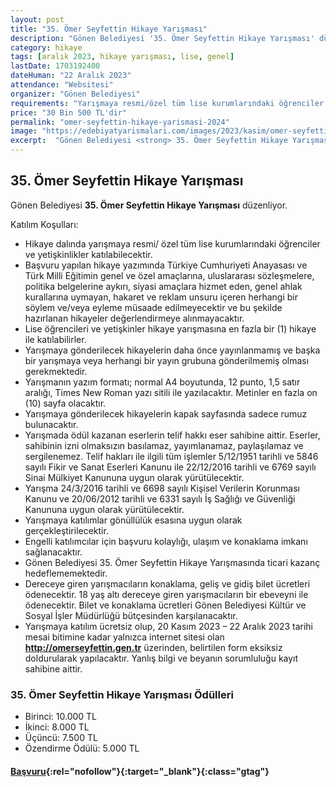 ```yaml
---
layout: post
title: "35. Ömer Seyfettin Hikaye Yarışması"
description: "Gönen Belediyesi '35. Ömer Seyfettin Hikaye Yarışması' düzenliyor."
category: hikaye
tags: [aralık 2023, hikaye yarışması, lise, genel]
lastDate: 1703192400
dateHuman: "22 Aralık 2023"
attendance: "Websitesi"
organizer: "Gönen Belediyesi"
requirements: "Yarışmaya resmi/özel tüm lise kurumlarındaki öğrenciler ve yetişkinlikler katılabilir."
price: "30 Bin 500 TL'dir"
permalink: "omer-seyfettin-hikaye-yarismasi-2024"
image: "https://edebiyatyarismalari.com/images/2023/kasim/omer-seyfettin-hikaye-yarismasi-2024.jpg"
excerpt:  "Gönen Belediyesi <strong> 35. Ömer Seyfettin Hikaye Yarışması </strong> düzenliyor."
---
```


## 35. Ömer Seyfettin Hikaye Yarışması
Gönen Belediyesi **35. Ömer Seyfettin Hikaye Yarışması** düzenliyor.  

Katılım Koşulları:
- Hikaye dalında yarışmaya resmi/ özel tüm lise kurumlarındaki öğrenciler ve yetişkinlikler katılabilecektir.
- Başvuru yapılan hikaye yazımında Türkiye Cumhuriyeti Anayasası ve Türk Milli Eğitimin genel ve özel amaçlarına, uluslararası sözleşmelere, politika belgelerine aykırı, siyasi amaçlara hizmet eden, genel ahlak kurallarına uymayan, hakaret ve reklam unsuru içeren herhangi bir söylem ve/veya eyleme müsaade edilmeyecektir ve bu şekilde hazırlanan hikayeler değerlendirmeye alınmayacaktır.
- Lise öğrencileri ve yetişkinler hikaye yarışmasına en fazla bir (1) hikaye ile katılabilirler.
- Yarışmaya gönderilecek hikayelerin daha önce yayınlanmamış ve başka bir yarışmaya
veya herhangi bir yayın grubuna gönderilmemiş olması gerekmektedir.
- Yarışmanın yazım formatı; normal A4 boyutunda, 12 punto, 1,5 satır aralığı, Times New Roman yazı sitili ile yazılacaktır. Metinler en fazla on (10) sayfa olacaktır.
- Yarışmaya gönderilecek hikayelerin kapak sayfasında sadece rumuz bulunacaktır.
- Yarışmada ödül kazanan eserlerin telif hakkı eser sahibine aittir. Eserler, sahibinin izni olmaksızın basılamaz, yayımlanamaz, paylaşılamaz ve sergilenemez. Telif hakları ile ilgili tüm işlemler 5/12/1951 tarihli ve 5846 sayılı Fikir ve Sanat Eserleri Kanunu ile 22/12/2016 tarihli ve 6769 sayılı Sinai Mülkiyet Kanununa uygun olarak yürütülecektir.
- Yarışma 24/3/2016 tarihli ve 6698 sayılı Kişisel Verilerin Korunması Kanunu ve 20/06/2012 tarihli ve 6331 sayılı İş Sağlığı ve Güvenliği Kanununa uygun olarak yürütülecektir.
- Yarışmaya katılımlar gönüllülük esasına uygun olarak gerçekleştirilecektir.
- Engelli katılımcılar için başvuru kolaylığı, ulaşım ve konaklama imkanı sağlanacaktır.
- Gönen Belediyesi 35. Ömer Seyfettin Hikaye Yarışmasında ticari kazanç hedeflememektedir.
- Dereceye giren yarışmacıların konaklama, geliş ve gidiş bilet ücretleri ödenecektir. 18 yaş altı dereceye giren yarışmacıların bir ebeveyni ile ödenecektir. Bilet ve konaklama ücretleri Gönen Belediyesi Kültür ve Sosyal İşler Müdürlüğü bütçesinden karşılanacaktır.
- Yarışmaya katılım ücretsiz olup, 20 Kasım 2023 – 22 Aralık 2023 tarihi mesai bitimine kadar yalnızca internet sitesi olan **http://omerseyfettin.gen.tr** üzerinden, belirtilen form eksiksiz doldurularak yapılacaktır. Yanlış bilgi ve beyanın sorumluluğu kayıt sahibine aittir.


### 35. Ömer Seyfettin Hikaye Yarışması Ödülleri
- Birinci: 10.000 TL 
- İkinci: 8.000 TL
- Üçüncü: 7.500 TL
- Özendirme Ödülü: 5.000 TL


#### [Başvuru](https://omerseyfettin.gen.tr/?ref=edebiyatyarismalari.com){:rel="nofollow"}{:target="_blank"}{:class="gtag"}